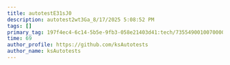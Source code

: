 ```yaml
---
title: autotestE31sJ0
description: autotest2wt3Ga_8/17/2025 5:08:52 PM
tags: []
primary_tag: 197f4ec4-6c14-5b5e-9fb3-058e21403d41:tech/73554900100700000996/67838200100800006287
time: 69
author_profile: https://github.com/ksAutotests
author_name: ksAutotests
---
```

